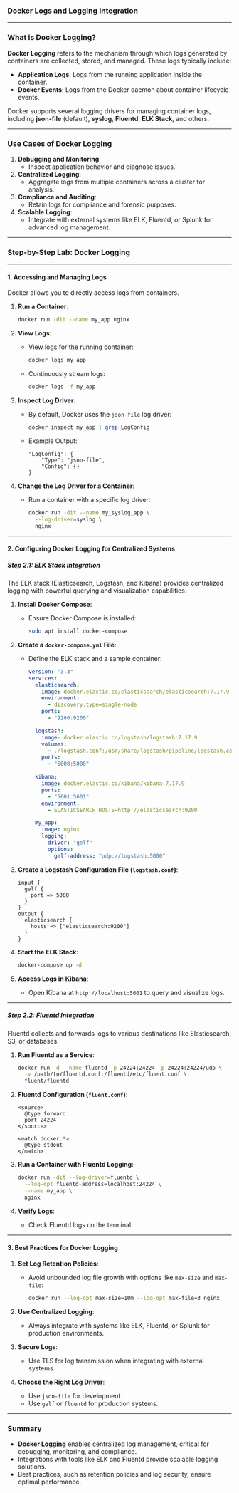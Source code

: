 ### **Docker Logs and Logging Integration**

---

### **What is Docker Logging?**

**Docker Logging** refers to the mechanism through which logs generated by containers are collected, stored, and managed. These logs typically include:
- **Application Logs**: Logs from the running application inside the container.
- **Docker Events**: Logs from the Docker daemon about container lifecycle events.

Docker supports several logging drivers for managing container logs, including **json-file** (default), **syslog**, **Fluentd**, **ELK Stack**, and others.

---

### **Use Cases of Docker Logging**

1. **Debugging and Monitoring**:
   - Inspect application behavior and diagnose issues.
2. **Centralized Logging**:
   - Aggregate logs from multiple containers across a cluster for analysis.
3. **Compliance and Auditing**:
   - Retain logs for compliance and forensic purposes.
4. **Scalable Logging**:
   - Integrate with external systems like ELK, Fluentd, or Splunk for advanced log management.

---

### **Step-by-Step Lab: Docker Logging**

---

#### **1. Accessing and Managing Logs**

Docker allows you to directly access logs from containers.

1. **Run a Container**:
   ```bash
   docker run -dit --name my_app nginx
   ```

2. **View Logs**:
   - View logs for the running container:
     ```bash
     docker logs my_app
     ```
   - Continuously stream logs:
     ```bash
     docker logs -f my_app
     ```

3. **Inspect Log Driver**:
   - By default, Docker uses the `json-file` log driver:
     ```bash
     docker inspect my_app | grep LogConfig
     ```
   - Example Output:
     ```
     "LogConfig": {
         "Type": "json-file",
         "Config": {}
     }
     ```

4. **Change the Log Driver for a Container**:
   - Run a container with a specific log driver:
     ```bash
     docker run -dit --name my_syslog_app \
       --log-driver=syslog \
       nginx
     ```

---

#### **2. Configuring Docker Logging for Centralized Systems**

##### **Step 2.1: ELK Stack Integration**
The ELK stack (Elasticsearch, Logstash, and Kibana) provides centralized logging with powerful querying and visualization capabilities.

1. **Install Docker Compose**:
   - Ensure Docker Compose is installed:
     ```bash
     sudo apt install docker-compose
     ```

2. **Create a `docker-compose.yml` File**:
   - Define the ELK stack and a sample container:
     ```yaml
     version: "3.3"
     services:
       elasticsearch:
         image: docker.elastic.co/elasticsearch/elasticsearch:7.17.9
         environment:
           - discovery.type=single-node
         ports:
           - "9200:9200"

       logstash:
         image: docker.elastic.co/logstash/logstash:7.17.9
         volumes:
           - ./logstash.conf:/usr/share/logstash/pipeline/logstash.conf
         ports:
           - "5000:5000"

       kibana:
         image: docker.elastic.co/kibana/kibana:7.17.9
         ports:
           - "5601:5601"
         environment:
           - ELASTICSEARCH_HOSTS=http://elasticsearch:9200

       my_app:
         image: nginx
         logging:
           driver: "gelf"
           options:
             gelf-address: "udp://logstash:5000"
     ```

3. **Create a Logstash Configuration File (`logstash.conf`)**:
   ```plaintext
   input {
     gelf {
       port => 5000
     }
   }
   output {
     elasticsearch {
       hosts => ["elasticsearch:9200"]
     }
   }
   ```

4. **Start the ELK Stack**:
   ```bash
   docker-compose up -d
   ```

5. **Access Logs in Kibana**:
   - Open Kibana at `http://localhost:5601` to query and visualize logs.

---

##### **Step 2.2: Fluentd Integration**
Fluentd collects and forwards logs to various destinations like Elasticsearch, S3, or databases.

1. **Run Fluentd as a Service**:
   ```bash
   docker run -d --name fluentd -p 24224:24224 -p 24224:24224/udp \
     -v /path/to/fluentd.conf:/fluentd/etc/fluent.conf \
     fluent/fluentd
   ```

2. **Fluentd Configuration (`fluent.conf`)**:
   ```plaintext
   <source>
     @type forward
     port 24224
   </source>

   <match docker.*>
     @type stdout
   </match>
   ```

3. **Run a Container with Fluentd Logging**:
   ```bash
   docker run -dit --log-driver=fluentd \
     --log-opt fluentd-address=localhost:24224 \
     --name my_app \
     nginx
   ```

4. **Verify Logs**:
   - Check Fluentd logs on the terminal.

---

#### **3. Best Practices for Docker Logging**
1. **Set Log Retention Policies**:
   - Avoid unbounded log file growth with options like `max-size` and `max-file`:
     ```bash
     docker run --log-opt max-size=10m --log-opt max-file=3 nginx
     ```

2. **Use Centralized Logging**:
   - Always integrate with systems like ELK, Fluentd, or Splunk for production environments.

3. **Secure Logs**:
   - Use TLS for log transmission when integrating with external systems.

4. **Choose the Right Log Driver**:
   - Use `json-file` for development.
   - Use `gelf` or `fluentd` for production systems.

---

### **Summary**
- **Docker Logging** enables centralized log management, critical for debugging, monitoring, and compliance.
- Integrations with tools like ELK and Fluentd provide scalable logging solutions.
- Best practices, such as retention policies and log security, ensure optimal performance.

